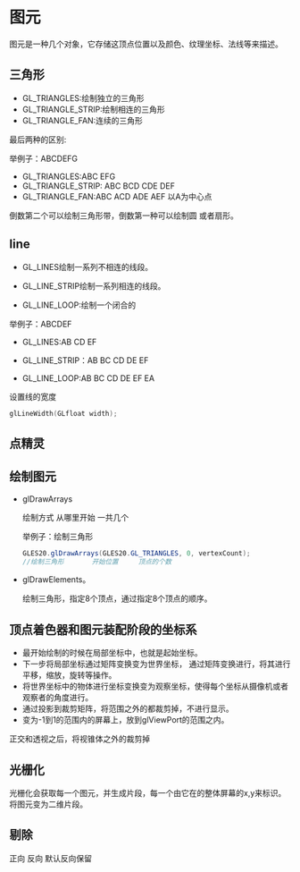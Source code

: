 # 图元

图元是一种几个对象，它存储这顶点位置以及颜色、纹理坐标、法线等来描述。

## 三角形

- GL_TRIANGLES:绘制独立的三角形
- GL_TRIANGLE_STRIP:绘制相连的三角形
- GL_TRIANGLE_FAN:连续的三角形

最后两种的区别:

举例子：ABCDEFG

- GL_TRIANGLES:ABC  EFG
- GL_TRIANGLE_STRIP: ABC  BCD  CDE  DEF
- GL_TRIANGLE_FAN:ABC  ACD  ADE AEF  以A为中心点

倒数第二个可以绘制三角形带，倒数第一种可以绘制圆  或者扇形。

## line

- GL_LINES绘制一系列不相连的线段。

- GL_LINE_STRIP绘制一系列相连的线段。
- GL_LINE_LOOP:绘制一个闭合的

举例子：ABCDEF

- GL_LINES:AB CD EF

- GL_LINE_STRIP：AB  BC  CD  DE  EF
- GL_LINE_LOOP:AB BC CD DE EF EA

设置线的宽度

```c
glLineWidth(GLfloat width);
```

## 点精灵





## 绘制图元

- glDrawArrays

  绘制方式   从哪里开始   一共几个

  举例子：绘制三角形

  ```java
  GLES20.glDrawArrays(GLES20.GL_TRIANGLES, 0, vertexCount);
  //绘制三角形       开始位置     顶点的个数
  ```

- glDrawElements。

  绘制三角形，指定8个顶点，通过指定8个顶点的顺序。

## 顶点着色器和图元装配阶段的坐标系

- 最开始绘制的时候在局部坐标中，也就是起始坐标。
- 下一步将局部坐标通过矩阵变换变为世界坐标， 通过矩阵变换进行，将其进行平移，缩放，旋转等操作。
- 将世界坐标中的物体进行坐标变换变为观察坐标，使得每个坐标从摄像机或者观察者的角度进行。
- 通过投影到裁剪矩阵，将范围之外的都裁剪掉，不进行显示。
- 变为-1到1的范围内的屏幕上，放到glViewPort的范围之内。

正交和透视之后，将视锥体之外的裁剪掉

## 光栅化

光栅化会获取每一个图元，并生成片段，每一个由它在的整体屏幕的x,y来标识。将图元变为二维片段。



## 剔除

正向  反向  默认反向保留





























